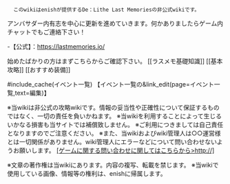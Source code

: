 
      このwikiはenishが提供するDe：Lithe Last Memoriesの非公式wikiです。
アンバサダー内有志を中心に更新を進めていきます。何かありましたらゲーム内チャットでもご連絡下さい！

-【公式】：https://lastmemories.io/

始めたばかりの方はまずこちらからご確認下さい。
[[ラスメモ基礎知識]]
[[基本攻略]]
[[おすすめ装備]]

#include_cache(イベント一覧)
【イベント一覧の&link_edit(page=イベント一覧,text=編集)】

※当wikiは非公式の攻略wikiです。情報の妥当性や正確性について保証するものではなく、一切の責任を負いかねます。
※当wikiを利用することによって生じるいかなる損害も当サイトでは補償致しません。
※ご利用につきましては自己責任となりますのでご注意ください。
※また、当wikiおよびwiki管理人は○○運営様とは一切関係がありません。wiki管理人にエラーなどについて問い合わせないようお願いします。
[[ゲームに関する問い合わせに関してはこちらから>http://]](ゲームの開発元の問い合わせURLを編集してください。)

※文章の著作権は当wikiにあります。内容の複写、転載を禁じます。
※当wikiで使用している画像、情報等の権利は、enishに帰属します。    